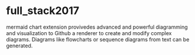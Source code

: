 # full_stack2017
mermaid chart extension provivedes advanced and powerful diagramming and visualization to Github 
a renderer to create and modify complex diagrams. Diagrams like flowcharts or sequence diagrams from text can
be generated.
   
   
